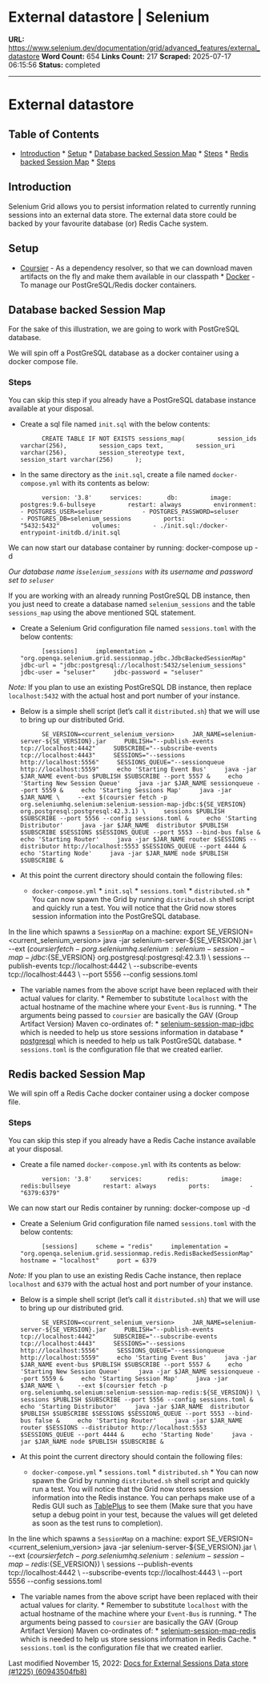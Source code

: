 # External datastore | Selenium

**URL:** https://www.selenium.dev/documentation/grid/advanced_features/external_datastore
**Word Count:** 654
**Links Count:** 217
**Scraped:** 2025-07-17 06:15:56
**Status:** completed

---

# External datastore

## Table of Contents

  * [Introduction](https://www.selenium.dev/documentation/grid/advanced_features/external_datastore/#introduction)   * [Setup](https://www.selenium.dev/documentation/grid/advanced_features/external_datastore/#setup)   * [Database backed Session Map](https://www.selenium.dev/documentation/grid/advanced_features/external_datastore/#database-backed-session-map)     * [Steps](https://www.selenium.dev/documentation/grid/advanced_features/external_datastore/#steps)   * [Redis backed Session Map](https://www.selenium.dev/documentation/grid/advanced_features/external_datastore/#redis-backed-session-map)     * [Steps](https://www.selenium.dev/documentation/grid/advanced_features/external_datastore/#steps)

## Introduction

Selenium Grid allows you to persist information related to currently running sessions into an external data store. The external data store could be backed by your favourite database \(or\) Redis Cache system.

## Setup

  * [Coursier](https://get-coursier.io/docs/cli-installation) \- As a dependency resolver, so that we can download maven artifacts on the fly and make them available in our classpath   * [Docker](https://docs.docker.com/engine/install/) \- To manage our PostGreSQL/Redis docker containers.

## Database backed Session Map

For the sake of this illustration, we are going to work with PostGreSQL database.

We will spin off a PostGreSQL database as a docker container using a docker compose file.

### Steps

You can skip this step if you already have a PostGreSQL database instance available at your disposal.

  * Create a sql file named `init.sql` with the below contents:

              CREATE TABLE IF NOT EXISTS sessions_map(         session_ids varchar(256),         session_caps text,         session_uri varchar(256),         session_stereotype text,         session_start varchar(256)      );     

  * In the same directory as the `init.sql`, create a file named `docker-compose.yml` with its contents as below:

              version: '3.8'     services:       db:         image: postgres:9.6-bullseye         restart: always         environment:           - POSTGRES_USER=seluser           - POSTGRES_PASSWORD=seluser           - POSTGRES_DB=selenium_sessions         ports:           - "5432:5432"         volumes:         - ./init.sql:/docker-entrypoint-initdb.d/init.sql     

We can now start our database container by running:               docker-compose up -d     

_Our database name is`selenium_sessions` with its username and password set to `seluser`_

If you are working with an already running PostGreSQL DB instance, then you just need to create a database named `selenium_sessions` and the table `sessions_map` using the above mentioned SQL statement.

  * Create a Selenium Grid configuration file named `sessions.toml` with the below contents:

              [sessions]     implementation = "org.openqa.selenium.grid.sessionmap.jdbc.JdbcBackedSessionMap"     jdbc-url = "jdbc:postgresql://localhost:5432/selenium_sessions"     jdbc-user = "seluser"     jdbc-password = "seluser"     

_Note:_ If you plan to use an existing PostGreSQL DB instance, then replace `localhost:5432` with the actual host and port number of your instance.

  * Below is a simple shell script \(let’s call it `distributed.sh`\) that we will use to bring up our distributed Grid.

              SE_VERSION=<current_selenium_version>     JAR_NAME=selenium-server-${SE_VERSION}.jar     PUBLISH="--publish-events tcp://localhost:4442"     SUBSCRIBE="--subscribe-events tcp://localhost:4443"     SESSIONS="--sessions http://localhost:5556"     SESSIONS_QUEUE="--sessionqueue http://localhost:5559"     echo 'Starting Event Bus'     java -jar $JAR_NAME event-bus $PUBLISH $SUBSCRIBE --port 5557 &     echo 'Starting New Session Queue'     java -jar $JAR_NAME sessionqueue --port 5559 &     echo 'Starting Sessions Map'     java -jar $JAR_NAME \     --ext $(coursier fetch -p org.seleniumhq.selenium:selenium-session-map-jdbc:${SE_VERSION} org.postgresql:postgresql:42.3.1) \     sessions $PUBLISH $SUBSCRIBE --port 5556 --config sessions.toml &     echo 'Starting Distributor'     java -jar $JAR_NAME  distributor $PUBLISH $SUBSCRIBE $SESSIONS $SESSIONS_QUEUE --port 5553 --bind-bus false &     echo 'Starting Router'     java -jar $JAR_NAME router $SESSIONS --distributor http://localhost:5553 $SESSIONS_QUEUE --port 4444 &     echo 'Starting Node'     java -jar $JAR_NAME node $PUBLISH $SUBSCRIBE &     

  * At this point the current directory should contain the following files:

    * `docker-compose.yml`     * `init.sql`     * `sessions.toml`     * `distributed.sh`   * You can now spawn the Grid by running `distributed.sh` shell script and quickly run a test. You will notice that the Grid now stores session information into the PostGreSQL database.

In the line which spawns a `SessionMap` on a machine:               export SE_VERSION=<current_selenium_version>     java -jar selenium-server-${SE_VERSION}.jar \     --ext $(coursier fetch -p org.seleniumhq.selenium:selenium-session-map-jdbc:${SE_VERSION} org.postgresql:postgresql:42.3.1) \     sessions --publish-events tcp://localhost:4442 \     --subscribe-events tcp://localhost:4443 \     --port 5556 --config sessions.toml      

  * The variable names from the above script have been replaced with their actual values for clarity.   * Remember to substitute `localhost` with the actual hostname of the machine where your `Event-Bus` is running.   * The arguments being passed to `coursier` are basically the GAV \(Group Artifact Version\) Maven co-ordinates of:     * [selenium-session-map-jdbc](https://mvnrepository.com/artifact/org.seleniumhq.selenium/selenium-session-map-jdbc) which is needed to help us store sessions information in database     * [postgresql](https://mvnrepository.com/artifact/org.postgresql/postgresql) which is needed to help us talk PostGreSQL database.   * `sessions.toml` is the configuration file that we created earlier.

## Redis backed Session Map

We will spin off a Redis Cache docker container using a docker compose file.

### Steps

You can skip this step if you already have a Redis Cache instance available at your disposal.

  * Create a file named `docker-compose.yml` with its contents as below:

              version: '3.8'     services:       redis:         image: redis:bullseye         restart: always         ports:           - "6379:6379"     

We can now start our Redis container by running:               docker-compose up -d     

  * Create a Selenium Grid configuration file named `sessions.toml` with the below contents:

              [sessions]     scheme = "redis"     implementation = "org.openqa.selenium.grid.sessionmap.redis.RedisBackedSessionMap"     hostname = "localhost"     port = 6379     

_Note:_ If you plan to use an existing Redis Cache instance, then replace `localhost` and `6379` with the actual host and port number of your instance.

  * Below is a simple shell script \(let’s call it `distributed.sh`\) that we will use to bring up our distributed grid.

              SE_VERSION=<current_selenium_version>     JAR_NAME=selenium-server-${SE_VERSION}.jar     PUBLISH="--publish-events tcp://localhost:4442"     SUBSCRIBE="--subscribe-events tcp://localhost:4443"     SESSIONS="--sessions http://localhost:5556"     SESSIONS_QUEUE="--sessionqueue http://localhost:5559"     echo 'Starting Event Bus'     java -jar $JAR_NAME event-bus $PUBLISH $SUBSCRIBE --port 5557 &     echo 'Starting New Session Queue'     java -jar $JAR_NAME sessionqueue --port 5559 &     echo 'Starting Session Map'     java -jar $JAR_NAME \     --ext $(coursier fetch -p org.seleniumhq.selenium:selenium-session-map-redis:${SE_VERSION}) \     sessions $PUBLISH $SUBSCRIBE --port 5556 --config sessions.toml &     echo 'Starting Distributor'     java -jar $JAR_NAME  distributor $PUBLISH $SUBSCRIBE $SESSIONS $SESSIONS_QUEUE --port 5553 --bind-bus false &     echo 'Starting Router'     java -jar $JAR_NAME router $SESSIONS --distributor http://localhost:5553 $SESSIONS_QUEUE --port 4444 &     echo 'Starting Node'     java -jar $JAR_NAME node $PUBLISH $SUBSCRIBE &     

  * At this point the current directory should contain the following files:

    * `docker-compose.yml`     * `sessions.toml`     * `distributed.sh`   * You can now spawn the Grid by running `distributed.sh` shell script and quickly run a test. You will notice that the Grid now stores session information into the Redis instance. You can perhaps make use of a Redis GUI such as [TablePlus](https://tableplus.com/) to see them \(Make sure that you have setup a debug point in your test, because the values will get deleted as soon as the test runs to completion\).

In the line which spawns a `SessionMap` on a machine:               export SE_VERSION=<current_selenium_version>     java -jar selenium-server-${SE_VERSION}.jar \     --ext $(coursier fetch -p org.seleniumhq.selenium:selenium-session-map-redis:${SE_VERSION}) \     sessions --publish-events tcp://localhost:4442 \     --subscribe-events tcp://localhost:4443 \     --port 5556 --config sessions.toml      

  * The variable names from the above script have been replaced with their actual values for clarity.   * Remember to substitute `localhost` with the actual hostname of the machine where your `Event-Bus` is running.   * The arguments being passed to `coursier` are basically the GAV \(Group Artifact Version\) Maven co-ordinates of:     * [selenium-session-map-redis](https://mvnrepository.com/artifact/org.seleniumhq.selenium/selenium-session-map-redis) which is needed to help us store sessions information in Redis Cache.   * `sessions.toml` is the configuration file that we created earlier.

Last modified November 15, 2022: [Docs for External Sessions Data store \(\#1225\) \(60943504fb8\)](https://github.com/SeleniumHQ/seleniumhq.github.io/commit/60943504fb8c6a2e992afa291b77199d629f7ed3)